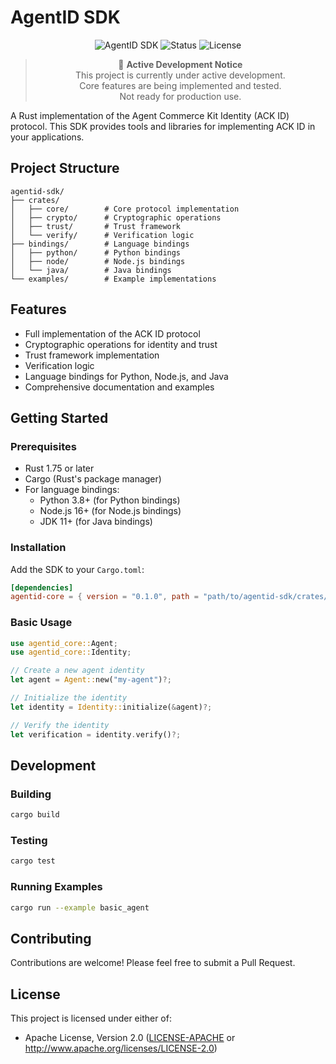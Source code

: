 # AgentID SDK

<div align="center">

![AgentID SDK](https://img.shields.io/badge/AgentID-SDK-blue)
![Status](https://img.shields.io/badge/Status-Active%20Development-orange)
![License](https://img.shields.io/badge/License-Apache%202.0-green)

> 🚧 **Active Development Notice**  
> This project is currently under active development.  
> Core features are being implemented and tested.  
> Not ready for production use.

</div>

A Rust implementation of the Agent Commerce Kit Identity (ACK ID) protocol. This SDK provides tools and libraries for implementing ACK ID in your applications.

## Project Structure

```
agentid-sdk/
├── crates/
│   ├── core/        # Core protocol implementation
│   ├── crypto/      # Cryptographic operations
│   ├── trust/       # Trust framework
│   └── verify/      # Verification logic
├── bindings/        # Language bindings
│   ├── python/      # Python bindings
│   ├── node/        # Node.js bindings
│   └── java/        # Java bindings
└── examples/        # Example implementations
```

## Features

- Full implementation of the ACK ID protocol
- Cryptographic operations for identity and trust
- Trust framework implementation
- Verification logic
- Language bindings for Python, Node.js, and Java
- Comprehensive documentation and examples

## Getting Started

### Prerequisites

- Rust 1.75 or later
- Cargo (Rust's package manager)
- For language bindings:
  - Python 3.8+ (for Python bindings)
  - Node.js 16+ (for Node.js bindings)
  - JDK 11+ (for Java bindings)

### Installation

Add the SDK to your `Cargo.toml`:

```toml
[dependencies]
agentid-core = { version = "0.1.0", path = "path/to/agentid-sdk/crates/core" }
```

### Basic Usage

```rust
use agentid_core::Agent;
use agentid_core::Identity;

// Create a new agent identity
let agent = Agent::new("my-agent")?;

// Initialize the identity
let identity = Identity::initialize(&agent)?;

// Verify the identity
let verification = identity.verify()?;
```

## Development

### Building

```bash
cargo build
```

### Testing

```bash
cargo test
```

### Running Examples

```bash
cargo run --example basic_agent
```

## Contributing

Contributions are welcome! Please feel free to submit a Pull Request.

## License

This project is licensed under either of:
- Apache License, Version 2.0 ([LICENSE-APACHE](LICENSE-APACHE) or http://www.apache.org/licenses/LICENSE-2.0)

